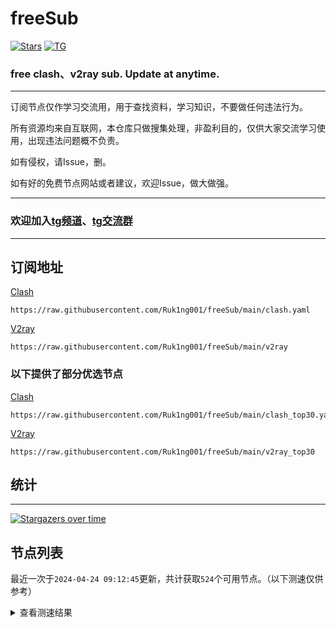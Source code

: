 # freeSub
[![Stars](https://img.shields.io/github/stars/Ruk1ng001/freeSub)](https://github.com/Ruk1ng001/freeSub/stargazers)
[![TG](https://img.shields.io/badge/Telegram-gray?logo=Telegram)](https://t.me/Ruk1ng001)
### free clash、v2ray sub. Update at anytime.

---

订阅节点仅作学习交流用，用于查找资料，学习知识，不要做任何违法行为。

所有资源均来自互联网，本仓库只做搜集处理，非盈利目的，仅供大家交流学习使用，出现违法问题概不负责。

如有侵权，请Issue，删。

如有好的免费节点网站或者建议，欢迎Issue，做大做强。

---

### 欢迎加入[tg频道](https://t.me/Ruk1ng001)、[tg交流群](https://t.me/+-e-b04EE5Cw2NmU1)

---

## 订阅地址
[Clash](https://raw.githubusercontent.com/Ruk1ng001/freeSub/main/clash.yaml)
```
https://raw.githubusercontent.com/Ruk1ng001/freeSub/main/clash.yaml
```
[V2ray](https://raw.githubusercontent.com/Ruk1ng001/freeSub/main/v2ray)
```
https://raw.githubusercontent.com/Ruk1ng001/freeSub/main/v2ray
```
### 以下提供了部分优选节点

[Clash](https://raw.githubusercontent.com/Ruk1ng001/freeSub/main/clash_top30.yaml)
```
https://raw.githubusercontent.com/Ruk1ng001/freeSub/main/clash_top30.yaml
```
[V2ray](https://raw.githubusercontent.com/Ruk1ng001/freeSub/main/v2ray_top30)
```
https://raw.githubusercontent.com/Ruk1ng001/freeSub/main/v2ray_top30
```

## 统计

---

[![Stargazers over time](https://starchart.cc/Ruk1ng001/freeSub.svg)](https://starchart.cc/Ruk1ng001/freeSub)

## 节点列表

最近一次于`2024-04-24 09:12:45`更新，共计获取`524`个可用节点。（以下测速仅供参考）

<details> <summary>查看测速结果</summary>

| 序号 | 节点 | 带宽 | 延迟 |
|:--:|:--:|:--:|:--:|
 | 1 | github.com/Ruk1ng001_-324044039 | 1.84MB/s | 429.00ms |
 | 2 | github.com/Ruk1ng001_-879479756 | 1.57MB/s | 519.00ms |
 | 3 | github.com/Ruk1ng001_1460056388 | 1.48MB/s | 479.00ms |
 | 4 | github.com/Ruk1ng001_-1068532818 | 1.43MB/s | 413.00ms |
 | 5 | github.com/Ruk1ng001_1002220416 | 1.42MB/s | 285.00ms |
 | 6 | github.com/Ruk1ng001_-2132706224 | 1.42MB/s | 475.00ms |
 | 7 | github.com/Ruk1ng001_-1370139229 | 1.41MB/s | 521.00ms |
 | 8 | github.com/Ruk1ng001_1788757087 | 1.40MB/s | 419.00ms |
 | 9 | github.com/Ruk1ng001_-720819435 | 1.34MB/s | 518.00ms |
 | 10 | github.com/Ruk1ng001_30861099 | 1.33MB/s | 424.00ms |
 | 11 | github.com/Ruk1ng001_-135931747 | 1.28MB/s | 590.00ms |
 | 12 | github.com/Ruk1ng001_1042198405 | 1.27MB/s | 571.00ms |
 | 13 | github.com/Ruk1ng001_1604276534 | 1.25MB/s | 446.00ms |
 | 14 | github.com/Ruk1ng001_2007365852 | 1.24MB/s | 534.00ms |
 | 15 | github.com/Ruk1ng001_-1536887674 | 1.24MB/s | 619.00ms |
 | 16 | github.com/Ruk1ng001_126798306 | 1.24MB/s | 581.00ms |
 | 17 | github.com/Ruk1ng001_1477395198 | 1.22MB/s | 431.00ms |
 | 18 | github.com/Ruk1ng001_1926461000 | 1.20MB/s | 455.00ms |
 | 19 | github.com/Ruk1ng001_-873272426 | 1.19MB/s | 417.00ms |
 | 20 | github.com/Ruk1ng001_-167430718 | 1.17MB/s | 587.00ms |
 | 21 | github.com/Ruk1ng001_-148412363 | 1.16MB/s | 471.00ms |
 | 22 | github.com/Ruk1ng001_257108178 | 1.15MB/s | 705.00ms |
 | 23 | github.com/Ruk1ng001_-538718324 | 1.12MB/s | 666.00ms |
 | 24 | github.com/Ruk1ng001_-1687006801 | 1.12MB/s | 612.00ms |
 | 25 | github.com/Ruk1ng001_-1990456757 | 1.11MB/s | 461.00ms |
 | 26 | github.com/Ruk1ng001_-1416248414 | 1.11MB/s | 452.00ms |
 | 27 | github.com/Ruk1ng001_-1972683054 | 1.10MB/s | 487.00ms |
 | 28 | github.com/Ruk1ng001_1708283347 | 1.06MB/s | 619.00ms |
 | 29 | github.com/Ruk1ng001_-1344592949 | 1.06MB/s | 509.00ms |
 | 30 | github.com/Ruk1ng001_1105010861 | 1.05MB/s | 542.00ms |
 | 31 | github.com/Ruk1ng001_415583527 | 1.04MB/s | 754.00ms |
 | 32 | github.com/Ruk1ng001_-902020242 | 1.03MB/s | 540.00ms |
 | 33 | github.com/Ruk1ng001_1234919636 | 1.01MB/s | 738.00ms |
 | 34 | github.com/Ruk1ng001_1856579891 | 1.01MB/s | 431.00ms |
 | 35 | github.com/Ruk1ng001_-400708039 | 1.01MB/s | 737.00ms |
 | 36 | github.com/Ruk1ng001_1964030541 | 1.01MB/s | 561.00ms |
 | 37 | github.com/Ruk1ng001_1978819283 | 1.00MB/s | 497.00ms |
 | 38 | github.com/Ruk1ng001_797564190 | 1022.90KB/s | 592.00ms |
 | 39 | github.com/Ruk1ng001_1417720021 | 1014.46KB/s | 693.00ms |
 | 40 | github.com/Ruk1ng001_402196054 | 1010.98KB/s | 584.00ms |
 | 41 | github.com/Ruk1ng001_1215247727 | 1009.41KB/s | 534.00ms |
 | 42 | github.com/Ruk1ng001_-161016356 | 1008.82KB/s | 840.00ms |
 | 43 | github.com/Ruk1ng001_-1369461425 | 998.19KB/s | 541.00ms |
 | 44 | github.com/Ruk1ng001_-505067315 | 994.72KB/s | 541.00ms |
 | 45 | github.com/Ruk1ng001_160996449 | 991.74KB/s | 686.00ms |
 | 46 | github.com/Ruk1ng001_-1175689250 | 969.27KB/s | 770.00ms |
 | 47 | github.com/Ruk1ng001_1477765778 | 967.69KB/s | 619.00ms |
 | 48 | github.com/Ruk1ng001_-1441193200 | 964.42KB/s | 545.00ms |
 | 49 | github.com/Ruk1ng001_2094221260 | 960.01KB/s | 865.00ms |
 | 50 | github.com/Ruk1ng001_175156260 | 958.33KB/s | 460.00ms |
 | 51 | github.com/Ruk1ng001_816242361 | 942.89KB/s | 725.00ms |
 | 52 | github.com/Ruk1ng001_1516432118 | 897.22KB/s | 852.00ms |
 | 53 | github.com/Ruk1ng001_409635113 | 897.22KB/s | 620.00ms |
 | 54 | github.com/Ruk1ng001_-958731021 | 894.97KB/s | 768.00ms |
 | 55 | github.com/Ruk1ng001_1791510632 | 888.34KB/s | 601.00ms |
 | 56 | github.com/Ruk1ng001_672420405 | 871.80KB/s | 625.00ms |
 | 57 | github.com/Ruk1ng001_-146556661 | 861.41KB/s | 872.00ms |
 | 58 | github.com/Ruk1ng001_-887960686 | 856.09KB/s | 582.00ms |
 | 59 | github.com/Ruk1ng001_1265275815 | 853.73KB/s | 772.00ms |
 | 60 | github.com/Ruk1ng001_127774605 | 848.23KB/s | 507.00ms |
 | 61 | github.com/Ruk1ng001_-1680788168 | 842.63KB/s | 852.00ms |
 | 62 | github.com/Ruk1ng001_409996209 | 823.21KB/s | 864.00ms |
 | 63 | github.com/Ruk1ng001_-1348858616 | 811.89KB/s | 559.00ms |
 | 64 | github.com/Ruk1ng001_-2035409638 | 798.39KB/s | 892.00ms |
 | 65 | github.com/Ruk1ng001_295716022 | 779.66KB/s | 879.00ms |
 | 66 | github.com/Ruk1ng001_233576226 | 778.45KB/s | 725.00ms |
 | 67 | github.com/Ruk1ng001_-360716951 | 777.68KB/s | 796.00ms |
 | 68 | github.com/Ruk1ng001_1855538875 | 774.85KB/s | 660.00ms |
 | 69 | github.com/Ruk1ng001_1125465398 | 767.65KB/s | 479.00ms |
 | 70 | github.com/Ruk1ng001_-1604217019 | 767.09KB/s | 380.00ms |
 | 71 | github.com/Ruk1ng001_-246887619 | 765.03KB/s | 398.00ms |
 | 72 | github.com/Ruk1ng001_-1848785995 | 758.14KB/s | 882.00ms |
 | 73 | github.com/Ruk1ng001_-1232395770 | 750.19KB/s | 1111.00ms |
 | 74 | github.com/Ruk1ng001_-1811631113 | 750.17KB/s | 620.00ms |
 | 75 | github.com/Ruk1ng001_1132634313 | 740.60KB/s | 1076.00ms |
 | 76 | github.com/Ruk1ng001_1743111824 | 739.21KB/s | 491.00ms |
 | 77 | github.com/Ruk1ng001_-882163439 | 736.94KB/s | 463.00ms |
 | 78 | github.com/Ruk1ng001_884534536 | 736.52KB/s | 750.00ms |
 | 79 | github.com/Ruk1ng001_-1259910031 | 733.39KB/s | 1036.00ms |
 | 80 | github.com/Ruk1ng001_687997639 | 731.31KB/s | 964.00ms |
 | 81 | github.com/Ruk1ng001_974439543 | 727.80KB/s | 580.00ms |
 | 82 | github.com/Ruk1ng001_-312745645 | 724.19KB/s | 1137.00ms |
 | 83 | github.com/Ruk1ng001_990474739 | 723.66KB/s | 499.00ms |
 | 84 | github.com/Ruk1ng001_264071896 | 716.77KB/s | 991.00ms |
 | 85 | github.com/Ruk1ng001_-102997315 | 715.01KB/s | 1059.00ms |
 | 86 | github.com/Ruk1ng001_1637079292 | 714.68KB/s | 865.00ms |
 | 87 | github.com/Ruk1ng001_-1509249232 | 714.45KB/s | 405.00ms |
 | 88 | github.com/Ruk1ng001_1938509145 | 712.89KB/s | 468.00ms |
 | 89 | github.com/Ruk1ng001_-1761379707 | 710.69KB/s | 451.00ms |
 | 90 | github.com/Ruk1ng001_215008941 | 706.52KB/s | 1120.00ms |
 | 91 | github.com/Ruk1ng001_1646410468 | 692.96KB/s | 846.00ms |
 | 92 | github.com/Ruk1ng001_109921774 | 686.76KB/s | 992.00ms |
 | 93 | github.com/Ruk1ng001_-996995147 | 686.00KB/s | 881.00ms |
 | 94 | github.com/Ruk1ng001_1140084636 | 684.25KB/s | 838.00ms |
 | 95 | github.com/Ruk1ng001_1108544810 | 682.32KB/s | 833.00ms |
 | 96 | github.com/Ruk1ng001_149570347 | 681.60KB/s | 563.00ms |
 | 97 | github.com/Ruk1ng001_1942062392 | 677.53KB/s | 854.00ms |
 | 98 | github.com/Ruk1ng001_1697733170 | 667.36KB/s | 1078.00ms |
 | 99 | github.com/Ruk1ng001_-239109449 | 666.30KB/s | 956.00ms |
 | 100 | github.com/Ruk1ng001_1881708881 | 662.74KB/s | 914.00ms |
 | 101 | github.com/Ruk1ng001_-1022577686 | 659.66KB/s | 620.00ms |
 | 102 | github.com/Ruk1ng001_1697646057 | 656.14KB/s | 1017.00ms |
 | 103 | github.com/Ruk1ng001_816734664 | 653.92KB/s | 612.00ms |
 | 104 | github.com/Ruk1ng001_648588487 | 650.71KB/s | 1118.00ms |
 | 105 | github.com/Ruk1ng001_972258743 | 647.30KB/s | 931.00ms |
 | 106 | github.com/Ruk1ng001_1751708018 | 643.26KB/s | 1208.00ms |
 | 107 | github.com/Ruk1ng001_-725807403 | 642.63KB/s | 1068.00ms |
 | 108 | github.com/Ruk1ng001_-1756876630 | 636.64KB/s | 669.00ms |
 | 109 | github.com/Ruk1ng001_315902490 | 633.23KB/s | 1213.00ms |
 | 110 | github.com/Ruk1ng001_1800484823 | 631.72KB/s | 944.00ms |
 | 111 | github.com/Ruk1ng001_1303578646 | 629.27KB/s | 1202.00ms |
 | 112 | github.com/Ruk1ng001_2013146544 | 628.52KB/s | 937.00ms |
 | 113 | github.com/Ruk1ng001_-588310882 | 626.05KB/s | 978.00ms |
 | 114 | github.com/Ruk1ng001_-589428378 | 624.22KB/s | 940.00ms |
 | 115 | github.com/Ruk1ng001_-1319432735 | 624.20KB/s | 598.00ms |
 | 116 | github.com/Ruk1ng001_-1963472985 | 622.99KB/s | 524.00ms |
 | 117 | github.com/Ruk1ng001_-1295597631 | 621.98KB/s | 1224.00ms |
 | 118 | github.com/Ruk1ng001_1113921414 | 616.14KB/s | 958.00ms |
 | 119 | github.com/Ruk1ng001_777130236 | 611.92KB/s | 1140.00ms |
 | 120 | github.com/Ruk1ng001_1043516510 | 611.68KB/s | 1243.00ms |
 | 121 | github.com/Ruk1ng001_1273658322 | 610.00KB/s | 529.00ms |
 | 122 | github.com/Ruk1ng001_-377938335 | 608.50KB/s | 1112.00ms |
 | 123 | github.com/Ruk1ng001_-1078388868 | 607.83KB/s | 370.00ms |
 | 124 | github.com/Ruk1ng001_850980831 | 600.60KB/s | 1109.00ms |
 | 125 | github.com/Ruk1ng001_-1816184161 | 600.50KB/s | 1067.00ms |
 | 126 | github.com/Ruk1ng001_-1608421029 | 600.42KB/s | 1232.00ms |
 | 127 | github.com/Ruk1ng001_-1560876070 | 597.71KB/s | 1127.00ms |
 | 128 | github.com/Ruk1ng001_469154745 | 594.38KB/s | 582.00ms |
 | 129 | github.com/Ruk1ng001_-259159587 | 593.70KB/s | 1128.00ms |
 | 130 | github.com/Ruk1ng001_-639521567 | 590.61KB/s | 1381.00ms |
 | 131 | github.com/Ruk1ng001_1524220668 | 587.79KB/s | 874.00ms |
 | 132 | github.com/Ruk1ng001_-669972305 | 580.53KB/s | 733.00ms |
 | 133 | github.com/Ruk1ng001_-676226316 | 560.84KB/s | 988.00ms |
 | 134 | github.com/Ruk1ng001_-1039305949 | 556.71KB/s | 1222.00ms |
 | 135 | github.com/Ruk1ng001_-1469485579 | 553.19KB/s | 1075.00ms |
 | 136 | github.com/Ruk1ng001_-943236086 | 548.27KB/s | 790.00ms |
 | 137 | github.com/Ruk1ng001_-1528334150 | 548.20KB/s | 781.00ms |
 | 138 | github.com/Ruk1ng001_1584523613 | 543.92KB/s | 262.00ms |
 | 139 | github.com/Ruk1ng001_50509899 | 540.65KB/s | 991.00ms |
 | 140 | github.com/Ruk1ng001_1644223673 | 538.32KB/s | 1214.00ms |
 | 141 | github.com/Ruk1ng001_-1432597893 | 537.81KB/s | 1479.00ms |
 | 142 | github.com/Ruk1ng001_690558285 | 537.77KB/s | 1499.00ms |
 | 143 | github.com/Ruk1ng001_-231658095 | 537.70KB/s | 1548.00ms |
 | 144 | github.com/Ruk1ng001_-1372105984 | 536.17KB/s | 1038.00ms |
 | 145 | github.com/Ruk1ng001_621166666 | 529.66KB/s | 643.00ms |
 | 146 | github.com/Ruk1ng001_553937065 | 527.83KB/s | 510.00ms |
 | 147 | github.com/Ruk1ng001_307150391 | 527.58KB/s | 1064.00ms |
 | 148 | github.com/Ruk1ng001_-1006023684 | 525.46KB/s | 1327.00ms |
 | 149 | github.com/Ruk1ng001_-812936061 | 523.22KB/s | 1493.00ms |
 | 150 | github.com/Ruk1ng001_-877762697 | 523.21KB/s | 1218.00ms |
 | 151 | github.com/Ruk1ng001_-294982492 | 517.13KB/s | 667.00ms |
 | 152 | github.com/Ruk1ng001_-1499399495 | 512.97KB/s | 1643.00ms |
 | 153 | github.com/Ruk1ng001_-1320326361 | 511.92KB/s | 1615.00ms |
 | 154 | github.com/Ruk1ng001_-116024632 | 511.81KB/s | 1119.00ms |
 | 155 | github.com/Ruk1ng001_-1620758594 | 509.72KB/s | 1284.00ms |
 | 156 | github.com/Ruk1ng001_677993307 | 509.58KB/s | 1148.00ms |
 | 157 | github.com/Ruk1ng001_1819890720 | 509.21KB/s | 1125.00ms |
 | 158 | github.com/Ruk1ng001_1895761686 | 508.34KB/s | 1181.00ms |
 | 159 | github.com/Ruk1ng001_1303543440 | 506.42KB/s | 1312.00ms |
 | 160 | github.com/Ruk1ng001_51929233 | 505.75KB/s | 995.00ms |
 | 161 | github.com/Ruk1ng001_781812963 | 504.00KB/s | 1216.00ms |
 | 162 | github.com/Ruk1ng001_799625922 | 502.72KB/s | 1322.00ms |
 | 163 | github.com/Ruk1ng001_44098467 | 500.77KB/s | 528.00ms |
 | 164 | github.com/Ruk1ng001_-1726099089 | 495.56KB/s | 1650.00ms |
 | 165 | github.com/Ruk1ng001_-1951578277 | 494.69KB/s | 1032.00ms |
 | 166 | github.com/Ruk1ng001_-1405276255 | 494.15KB/s | 783.00ms |
 | 167 | github.com/Ruk1ng001_283431286 | 493.83KB/s | 588.00ms |
 | 168 | github.com/Ruk1ng001_1121139230 | 491.02KB/s | 1727.00ms |
 | 169 | github.com/Ruk1ng001_1302413800 | 489.83KB/s | 1307.00ms |
 | 170 | github.com/Ruk1ng001_-1080524685 | 488.98KB/s | 1096.00ms |
 | 171 | github.com/Ruk1ng001_1170082256 | 488.42KB/s | 1632.00ms |
 | 172 | github.com/Ruk1ng001_-682795199 | 487.41KB/s | 1345.00ms |
 | 173 | github.com/Ruk1ng001_-2069817261 | 484.66KB/s | 1348.00ms |
 | 174 | github.com/Ruk1ng001_-1409113450 | 482.50KB/s | 1663.00ms |
 | 175 | github.com/Ruk1ng001_856347142 | 482.14KB/s | 1418.00ms |
 | 176 | github.com/Ruk1ng001_-1610690298 | 482.10KB/s | 1157.00ms |
 | 177 | github.com/Ruk1ng001_1743050995 | 481.99KB/s | 1375.00ms |
 | 178 | github.com/Ruk1ng001_-771505478 | 478.83KB/s | 1533.00ms |
 | 179 | github.com/Ruk1ng001_-1088839255 | 478.83KB/s | 751.00ms |
 | 180 | github.com/Ruk1ng001_-1866195546 | 478.39KB/s | 1190.00ms |
 | 181 | github.com/Ruk1ng001_1855943804 | 477.67KB/s | 1707.00ms |
 | 182 | github.com/Ruk1ng001_-1716887754 | 473.75KB/s | 1671.00ms |
 | 183 | github.com/Ruk1ng001_-1308147619 | 471.37KB/s | 1222.00ms |
 | 184 | github.com/Ruk1ng001_-1373361909 | 471.15KB/s | 1221.00ms |
 | 185 | github.com/Ruk1ng001_-928680646 | 467.36KB/s | 778.00ms |
 | 186 | github.com/Ruk1ng001_124704878 | 467.12KB/s | 1105.00ms |
 | 187 | github.com/Ruk1ng001_351015876 | 466.27KB/s | 1584.00ms |
 | 188 | github.com/Ruk1ng001_-899982482 | 466.14KB/s | 1336.00ms |
 | 189 | github.com/Ruk1ng001_1404508037 | 465.24KB/s | 1575.00ms |
 | 190 | github.com/Ruk1ng001_820141848 | 463.99KB/s | 1083.00ms |
 | 191 | github.com/Ruk1ng001_1422041841 | 463.76KB/s | 1620.00ms |
 | 192 | github.com/Ruk1ng001_1751492936 | 463.08KB/s | 1597.00ms |
 | 193 | github.com/Ruk1ng001_-2030407908 | 462.28KB/s | 686.00ms |
 | 194 | github.com/Ruk1ng001_1270721328 | 460.96KB/s | 1416.00ms |
 | 195 | github.com/Ruk1ng001_1861375997 | 460.80KB/s | 1208.00ms |
 | 196 | github.com/Ruk1ng001_1426105639 | 460.35KB/s | 1661.00ms |
 | 197 | github.com/Ruk1ng001_1236950337 | 460.00KB/s | 1653.00ms |
 | 198 | github.com/Ruk1ng001_1854767396 | 458.73KB/s | 1687.00ms |
 | 199 | github.com/Ruk1ng001_412082936 | 456.31KB/s | 1124.00ms |
 | 200 | github.com/Ruk1ng001_-2031024310 | 455.44KB/s | 611.00ms |
 | 201 | github.com/Ruk1ng001_1484293568 | 455.19KB/s | 1335.00ms |
 | 202 | github.com/Ruk1ng001_-1642578419 | 452.95KB/s | 1649.00ms |
 | 203 | github.com/Ruk1ng001_319098591 | 451.85KB/s | 1339.00ms |
 | 204 | github.com/Ruk1ng001_-1408563685 | 451.72KB/s | 1676.00ms |
 | 205 | github.com/Ruk1ng001_-293502404 | 449.92KB/s | 1679.00ms |
 | 206 | github.com/Ruk1ng001_-896856930 | 449.86KB/s | 1528.00ms |
 | 207 | github.com/Ruk1ng001_-548388162 | 449.50KB/s | 1286.00ms |
 | 208 | github.com/Ruk1ng001_-649981226 | 449.34KB/s | 1623.00ms |
 | 209 | github.com/Ruk1ng001_1580501486 | 446.73KB/s | 1400.00ms |
 | 210 | github.com/Ruk1ng001_-726952974 | 446.35KB/s | 1684.00ms |
 | 211 | github.com/Ruk1ng001_-909310757 | 445.03KB/s | 1620.00ms |
 | 212 | github.com/Ruk1ng001_-1858404603 | 443.71KB/s | 1459.00ms |
 | 213 | github.com/Ruk1ng001_-1397817074 | 441.43KB/s | 1487.00ms |
 | 214 | github.com/Ruk1ng001_103352284 | 441.16KB/s | 1587.00ms |
 | 215 | github.com/Ruk1ng001_-1158685149 | 438.54KB/s | 795.00ms |
 | 216 | github.com/Ruk1ng001_-1514766132 | 438.09KB/s | 1452.00ms |
 | 217 | github.com/Ruk1ng001_108650940 | 436.46KB/s | 1747.00ms |
 | 218 | github.com/Ruk1ng001_-1926218345 | 434.84KB/s | 1903.00ms |
 | 219 | github.com/Ruk1ng001_251806454 | 431.35KB/s | 1292.00ms |
 | 220 | github.com/Ruk1ng001_2044766479 | 430.24KB/s | 1305.00ms |
 | 221 | github.com/Ruk1ng001_-102191318 | 429.83KB/s | 1680.00ms |
 | 222 | github.com/Ruk1ng001_378696032 | 429.14KB/s | 1237.00ms |
 | 223 | github.com/Ruk1ng001_-2025837458 | 428.81KB/s | 1773.00ms |
 | 224 | github.com/Ruk1ng001_1861001995 | 428.66KB/s | 1827.00ms |
 | 225 | github.com/Ruk1ng001_309742830 | 427.59KB/s | 499.00ms |
 | 226 | github.com/Ruk1ng001_-1182257461 | 427.59KB/s | 1556.00ms |
 | 227 | github.com/Ruk1ng001_-141377036 | 427.46KB/s | 1775.00ms |
 | 228 | github.com/Ruk1ng001_2041818005 | 425.63KB/s | 1875.00ms |
 | 229 | github.com/Ruk1ng001_-937875797 | 425.01KB/s | 1609.00ms |
 | 230 | github.com/Ruk1ng001_788627129 | 423.65KB/s | 1729.00ms |
 | 231 | github.com/Ruk1ng001_-1271334340 | 423.48KB/s | 1788.00ms |
 | 232 | github.com/Ruk1ng001_-448043900 | 422.32KB/s | 1847.00ms |
 | 233 | github.com/Ruk1ng001_-1127056943 | 421.00KB/s | 1298.00ms |
 | 234 | github.com/Ruk1ng001_956416173 | 416.60KB/s | 1953.00ms |
 | 235 | github.com/Ruk1ng001_-1888049818 | 415.80KB/s | 1635.00ms |
 | 236 | github.com/Ruk1ng001_145934326 | 414.38KB/s | 1754.00ms |
 | 237 | github.com/Ruk1ng001_1713681835 | 413.19KB/s | 1849.00ms |
 | 238 | github.com/Ruk1ng001_-1459459196 | 412.68KB/s | 1421.00ms |
 | 239 | github.com/Ruk1ng001_-167904798 | 409.86KB/s | 1581.00ms |
 | 240 | github.com/Ruk1ng001_-2085744326 | 408.85KB/s | 1066.00ms |
 | 241 | github.com/Ruk1ng001_-1298267898 | 407.72KB/s | 1870.00ms |
 | 242 | github.com/Ruk1ng001_-71894913 | 407.17KB/s | 1773.00ms |
 | 243 | github.com/Ruk1ng001_-1447900392 | 406.54KB/s | 1489.00ms |
 | 244 | github.com/Ruk1ng001_-1992285691 | 406.34KB/s | 1742.00ms |
 | 245 | github.com/Ruk1ng001_2145981711 | 406.08KB/s | 1741.00ms |
 | 246 | github.com/Ruk1ng001_-1951537057 | 405.71KB/s | 947.00ms |
 | 247 | github.com/Ruk1ng001_1022626579 | 405.34KB/s | 1328.00ms |
 | 248 | github.com/Ruk1ng001_-398383811 | 402.60KB/s | 1677.00ms |
 | 249 | github.com/Ruk1ng001_-811828870 | 401.91KB/s | 1700.00ms |
 | 250 | github.com/Ruk1ng001_-605490167 | 399.34KB/s | 1446.00ms |
 | 251 | github.com/Ruk1ng001_-1903884786 | 397.69KB/s | 1471.00ms |
 | 252 | github.com/Ruk1ng001_-1324857286 | 396.61KB/s | 1987.00ms |
 | 253 | github.com/Ruk1ng001_1375444814 | 396.41KB/s | 1704.00ms |
 | 254 | github.com/Ruk1ng001_825517196 | 396.33KB/s | 1884.00ms |
 | 255 | github.com/Ruk1ng001_77254509 | 395.81KB/s | 2034.00ms |
 | 256 | github.com/Ruk1ng001_1812061750 | 395.45KB/s | 1807.00ms |
 | 257 | github.com/Ruk1ng001_850726388 | 395.43KB/s | 1804.00ms |
 | 258 | github.com/Ruk1ng001_-294050148 | 395.35KB/s | 1501.00ms |
 | 259 | github.com/Ruk1ng001_613702070 | 393.51KB/s | 1945.00ms |
 | 260 | github.com/Ruk1ng001_-1405720368 | 391.29KB/s | 1816.00ms |
 | 261 | github.com/Ruk1ng001_368365411 | 390.62KB/s | 1683.00ms |
 | 262 | github.com/Ruk1ng001_-15521473 | 389.25KB/s | 1585.00ms |
 | 263 | github.com/Ruk1ng001_-1092670081 | 388.94KB/s | 2013.00ms |
 | 264 | github.com/Ruk1ng001_-512728682 | 388.14KB/s | 1711.00ms |
 | 265 | github.com/Ruk1ng001_-982204796 | 387.79KB/s | 2134.00ms |
 | 266 | github.com/Ruk1ng001_-1995948850 | 386.55KB/s | 2042.00ms |
 | 267 | github.com/Ruk1ng001_-1379744398 | 385.99KB/s | 1754.00ms |
 | 268 | github.com/Ruk1ng001_226075827 | 385.48KB/s | 1621.00ms |
 | 269 | github.com/Ruk1ng001_-471543261 | 383.59KB/s | 2097.00ms |
 | 270 | github.com/Ruk1ng001_1949834308 | 382.76KB/s | 1659.00ms |
 | 271 | github.com/Ruk1ng001_-439876894 | 382.48KB/s | 1878.00ms |
 | 272 | github.com/Ruk1ng001_539087776 | 382.26KB/s | 1992.00ms |
 | 273 | github.com/Ruk1ng001_-1082638339 | 381.23KB/s | 1926.00ms |
 | 274 | github.com/Ruk1ng001_1540494780 | 379.70KB/s | 1686.00ms |
 | 275 | github.com/Ruk1ng001_288485358 | 377.70KB/s | 2047.00ms |
 | 276 | github.com/Ruk1ng001_186548988 | 376.94KB/s | 1618.00ms |
 | 277 | github.com/Ruk1ng001_1223546598 | 376.38KB/s | 1548.00ms |
 | 278 | github.com/Ruk1ng001_1360201207 | 375.37KB/s | 1334.00ms |
 | 279 | github.com/Ruk1ng001_336223181 | 374.26KB/s | 131.00ms |
 | 280 | github.com/Ruk1ng001_-1037549057 | 369.99KB/s | 2128.00ms |
 | 281 | github.com/Ruk1ng001_1427951980 | 369.61KB/s | 1715.00ms |
 | 282 | github.com/Ruk1ng001_1090519050 | 367.78KB/s | 2116.00ms |
 | 283 | github.com/Ruk1ng001_-656400493 | 366.39KB/s | 1825.00ms |
 | 284 | github.com/Ruk1ng001_1422081840 | 365.88KB/s | 1812.00ms |
 | 285 | github.com/Ruk1ng001_-1025241223 | 365.74KB/s | 2178.00ms |
 | 286 | github.com/Ruk1ng001_-832965344 | 364.70KB/s | 1235.00ms |
 | 287 | github.com/Ruk1ng001_159625826 | 364.23KB/s | 1538.00ms |
 | 288 | github.com/Ruk1ng001_260617188 | 363.37KB/s | 1948.00ms |
 | 289 | github.com/Ruk1ng001_114170267 | 363.36KB/s | 1316.00ms |
 | 290 | github.com/Ruk1ng001_-1896999718 | 362.71KB/s | 1240.00ms |
 | 291 | github.com/Ruk1ng001_-1815815015 | 360.60KB/s | 1426.00ms |
 | 292 | github.com/Ruk1ng001_798975496 | 360.46KB/s | 2099.00ms |
 | 293 | github.com/Ruk1ng001_2070005000 | 360.29KB/s | 1885.00ms |
 | 294 | github.com/Ruk1ng001_-1288451238 | 359.85KB/s | 2156.00ms |
 | 295 | github.com/Ruk1ng001_792274022 | 359.38KB/s | 1953.00ms |
 | 296 | github.com/Ruk1ng001_407449771 | 359.28KB/s | 1344.00ms |
 | 297 | github.com/Ruk1ng001_-1769529956 | 358.20KB/s | 2227.00ms |
 | 298 | github.com/Ruk1ng001_489497102 | 356.50KB/s | 2145.00ms |
 | 299 | github.com/Ruk1ng001_1732267 | 356.03KB/s | 1356.00ms |
 | 300 | github.com/Ruk1ng001_-1649123698 | 356.00KB/s | 2394.00ms |
 | 301 | github.com/Ruk1ng001_27274091 | 352.69KB/s | 1973.00ms |
 | 302 | github.com/Ruk1ng001_1756145984 | 351.33KB/s | 2203.00ms |
 | 303 | github.com/Ruk1ng001_-405288375 | 348.15KB/s | 2341.00ms |
 | 304 | github.com/Ruk1ng001_-1376983895 | 346.88KB/s | 1920.00ms |
 | 305 | github.com/Ruk1ng001_1356209761 | 346.71KB/s | 1723.00ms |
 | 306 | github.com/Ruk1ng001_-812305448 | 345.28KB/s | 2138.00ms |
 | 307 | github.com/Ruk1ng001_-704925353 | 345.19KB/s | 2227.00ms |
 | 308 | github.com/Ruk1ng001_1420195991 | 344.84KB/s | 1741.00ms |
 | 309 | github.com/Ruk1ng001_-973268451 | 343.75KB/s | 2214.00ms |
 | 310 | github.com/Ruk1ng001_-2101341721 | 343.28KB/s | 1820.00ms |
 | 311 | github.com/Ruk1ng001_1362513501 | 339.68KB/s | 2241.00ms |
 | 312 | github.com/Ruk1ng001_-505711197 | 336.82KB/s | 1051.00ms |
 | 313 | github.com/Ruk1ng001_814810286 | 335.63KB/s | 1344.00ms |
 | 314 | github.com/Ruk1ng001_775476669 | 334.88KB/s | 1930.00ms |
 | 315 | github.com/Ruk1ng001_1514230855 | 333.72KB/s | 1068.00ms |
 | 316 | github.com/Ruk1ng001_286035895 | 331.25KB/s | 2243.00ms |
 | 317 | github.com/Ruk1ng001_-980798972 | 331.22KB/s | 795.00ms |
 | 318 | github.com/Ruk1ng001_1264630492 | 330.62KB/s | 1593.00ms |
 | 319 | github.com/Ruk1ng001_1989016331 | 329.34KB/s | 2080.00ms |
 | 320 | github.com/Ruk1ng001_-1433826233 | 327.80KB/s | 2106.00ms |
 | 321 | github.com/Ruk1ng001_1429149516 | 326.05KB/s | 1830.00ms |
 | 322 | github.com/Ruk1ng001_-1274676975 | 325.15KB/s | 1542.00ms |
 | 323 | github.com/Ruk1ng001_-505100091 | 324.91KB/s | 1104.00ms |
 | 324 | github.com/Ruk1ng001_540321881 | 323.88KB/s | 1703.00ms |
 | 325 | github.com/Ruk1ng001_-126914302 | 323.84KB/s | 2055.00ms |
 | 326 | github.com/Ruk1ng001_-394796428 | 322.70KB/s | 1842.00ms |
 | 327 | github.com/Ruk1ng001_-1952338588 | 320.26KB/s | 1600.00ms |
 | 328 | github.com/Ruk1ng001_1344038030 | 319.17KB/s | 2637.00ms |
 | 329 | github.com/Ruk1ng001_1196351534 | 317.25KB/s | 1249.00ms |
 | 330 | github.com/Ruk1ng001_-1786269457 | 316.31KB/s | 2047.00ms |
 | 331 | github.com/Ruk1ng001_184998897 | 315.52KB/s | 2449.00ms |
 | 332 | github.com/Ruk1ng001_-1593329308 | 311.92KB/s | 1975.00ms |
 | 333 | github.com/Ruk1ng001_1275629138 | 311.55KB/s | 1310.00ms |
 | 334 | github.com/Ruk1ng001_682957988 | 310.81KB/s | 1085.00ms |
 | 335 | github.com/Ruk1ng001_1461973111 | 310.05KB/s | 2260.00ms |
 | 336 | github.com/Ruk1ng001_-2004825780 | 310.01KB/s | 983.00ms |
 | 337 | github.com/Ruk1ng001_-459808058 | 308.85KB/s | 2174.00ms |
 | 338 | github.com/Ruk1ng001_-1766317181 | 308.32KB/s | 1807.00ms |
 | 339 | github.com/Ruk1ng001_1458773425 | 307.59KB/s | 1376.00ms |
 | 340 | github.com/Ruk1ng001_-1207610521 | 307.59KB/s | 1293.00ms |
 | 341 | github.com/Ruk1ng001_1036870570 | 305.46KB/s | 1834.00ms |
 | 342 | github.com/Ruk1ng001_-582961225 | 304.49KB/s | 2059.00ms |
 | 343 | github.com/Ruk1ng001_1388672434 | 303.73KB/s | 1891.00ms |
 | 344 | github.com/Ruk1ng001_160144076 | 303.38KB/s | 1212.00ms |
 | 345 | github.com/Ruk1ng001_1317557680 | 302.59KB/s | 1050.00ms |
 | 346 | github.com/Ruk1ng001_-1177369530 | 298.53KB/s | 894.00ms |
 | 347 | github.com/Ruk1ng001_595544303 | 298.44KB/s | 1196.00ms |
 | 348 | github.com/Ruk1ng001_-325382321 | 298.41KB/s | 796.00ms |
 | 349 | github.com/Ruk1ng001_-2076773110 | 298.25KB/s | 1713.00ms |
 | 350 | github.com/Ruk1ng001_1358219323 | 298.14KB/s | 1237.00ms |
 | 351 | github.com/Ruk1ng001_-1716317942 | 298.03KB/s | 753.00ms |
 | 352 | github.com/Ruk1ng001_-516415054 | 297.93KB/s | 1596.00ms |
 | 353 | github.com/Ruk1ng001_1212372673 | 297.87KB/s | 2381.00ms |
 | 354 | github.com/Ruk1ng001_287298115 | 297.78KB/s | 897.00ms |
 | 355 | github.com/Ruk1ng001_209110554 | 297.75KB/s | 1093.00ms |
 | 356 | github.com/Ruk1ng001_-710901876 | 297.70KB/s | 905.00ms |
 | 357 | github.com/Ruk1ng001_-254726555 | 297.66KB/s | 659.00ms |
 | 358 | github.com/Ruk1ng001_-1981730218 | 297.56KB/s | 829.00ms |
 | 359 | github.com/Ruk1ng001_229017943 | 297.54KB/s | 1225.00ms |
 | 360 | github.com/Ruk1ng001_1927878369 | 297.53KB/s | 904.00ms |
 | 361 | github.com/Ruk1ng001_-1112962052 | 297.38KB/s | 882.00ms |
 | 362 | github.com/Ruk1ng001_-1200834172 | 297.13KB/s | 1350.00ms |
 | 363 | github.com/Ruk1ng001_-393987994 | 296.99KB/s | 1602.00ms |
 | 364 | github.com/Ruk1ng001_625743164 | 296.88KB/s | 1548.00ms |
 | 365 | github.com/Ruk1ng001_1896791921 | 296.66KB/s | 747.00ms |
 | 366 | github.com/Ruk1ng001_1012523582 | 296.22KB/s | 797.00ms |
 | 367 | github.com/Ruk1ng001_-309292370 | 292.09KB/s | 2283.00ms |
 | 368 | github.com/Ruk1ng001_809344480 | 289.89KB/s | 327.00ms |
 | 369 | github.com/Ruk1ng001_-745706713 | 283.75KB/s | 2201.00ms |
 | 370 | github.com/Ruk1ng001_1776493025 | 282.86KB/s | 2077.00ms |
 | 371 | github.com/Ruk1ng001_-1180896422 | 280.80KB/s | 2090.00ms |
 | 372 | github.com/Ruk1ng001_436660577 | 279.70KB/s | 1547.00ms |
 | 373 | github.com/Ruk1ng001_661344923 | 276.86KB/s | 2017.00ms |
 | 374 | github.com/Ruk1ng001_-1387509560 | 275.97KB/s | 2379.00ms |
 | 375 | github.com/Ruk1ng001_1959230060 | 274.08KB/s | 1701.00ms |
 | 376 | github.com/Ruk1ng001_1721821401 | 273.11KB/s | 1056.00ms |
 | 377 | github.com/Ruk1ng001_1295306959 | 270.66KB/s | 2210.00ms |
 | 378 | github.com/Ruk1ng001_1400251065 | 270.66KB/s | 2342.00ms |
 | 379 | github.com/Ruk1ng001_123610043 | 267.01KB/s | 1364.00ms |
 | 380 | github.com/Ruk1ng001_-1749565784 | 264.32KB/s | 1036.00ms |
 | 381 | github.com/Ruk1ng001_-716144622 | 262.58KB/s | 1116.00ms |
 | 382 | github.com/Ruk1ng001_1618469757 | 261.34KB/s | 2136.00ms |
 | 383 | github.com/Ruk1ng001_-743301123 | 260.54KB/s | 2414.00ms |
 | 384 | github.com/Ruk1ng001_-751268571 | 259.82KB/s | 1866.00ms |
 | 385 | github.com/Ruk1ng001_981293481 | 255.85KB/s | 1026.00ms |
 | 386 | github.com/Ruk1ng001_1012675381 | 255.76KB/s | 282.00ms |
 | 387 | github.com/Ruk1ng001_-189471676 | 255.69KB/s | 1366.00ms |
 | 388 | github.com/Ruk1ng001_-1840656021 | 255.62KB/s | 1213.00ms |
 | 389 | github.com/Ruk1ng001_105922490 | 255.55KB/s | 687.00ms |
 | 390 | github.com/Ruk1ng001_-949932659 | 255.54KB/s | 895.00ms |
 | 391 | github.com/Ruk1ng001_-103115578 | 255.49KB/s | 688.00ms |
 | 392 | github.com/Ruk1ng001_23420506 | 255.46KB/s | 1460.00ms |
 | 393 | github.com/Ruk1ng001_-717107377 | 255.41KB/s | 318.00ms |
 | 394 | github.com/Ruk1ng001_-1939025720 | 255.34KB/s | 1069.00ms |
 | 395 | github.com/Ruk1ng001_829637721 | 255.25KB/s | 619.00ms |
 | 396 | github.com/Ruk1ng001_-639113990 | 254.94KB/s | 861.00ms |
 | 397 | github.com/Ruk1ng001_-556802449 | 254.90KB/s | 912.00ms |
 | 398 | github.com/Ruk1ng001_1624642892 | 254.30KB/s | 640.00ms |
 | 399 | github.com/Ruk1ng001_506037507 | 254.11KB/s | 1192.00ms |
 | 400 | github.com/Ruk1ng001_-60611566 | 252.41KB/s | 1146.00ms |
 | 401 | github.com/Ruk1ng001_-1932944958 | 250.63KB/s | 404.00ms |
 | 402 | github.com/Ruk1ng001_1733174884 | 246.87KB/s | 2085.00ms |
 | 403 | github.com/Ruk1ng001_-749405734 | 245.59KB/s | 1310.00ms |
 | 404 | github.com/Ruk1ng001_1238333618 | 244.49KB/s | 1876.00ms |
 | 405 | github.com/Ruk1ng001_-538347527 | 233.74KB/s | 1994.00ms |
 | 406 | github.com/Ruk1ng001_-422691333 | 232.81KB/s | 2087.00ms |
 | 407 | github.com/Ruk1ng001_-1755263188 | 232.34KB/s | 1001.00ms |
 | 408 | github.com/Ruk1ng001_1076375240 | 231.57KB/s | 2522.00ms |
 | 409 | github.com/Ruk1ng001_307022608 | 229.99KB/s | 1909.00ms |
 | 410 | github.com/Ruk1ng001_872157163 | 213.16KB/s | 1074.00ms |
 | 411 | github.com/Ruk1ng001_-704692396 | 213.16KB/s | 220.00ms |
 | 412 | github.com/Ruk1ng001_2031393010 | 213.04KB/s | 750.00ms |
 | 413 | github.com/Ruk1ng001_1815005598 | 213.02KB/s | 229.00ms |
 | 414 | github.com/Ruk1ng001_-606982734 | 212.99KB/s | 719.00ms |
 | 415 | github.com/Ruk1ng001_1134661381 | 212.99KB/s | 758.00ms |
 | 416 | github.com/Ruk1ng001_799075220 | 212.70KB/s | 877.00ms |
 | 417 | github.com/Ruk1ng001_1584916375 | 212.62KB/s | 858.00ms |
 | 418 | github.com/Ruk1ng001_959267969 | 212.53KB/s | 518.00ms |
 | 419 | github.com/Ruk1ng001_-711077718 | 212.52KB/s | 549.00ms |
 | 420 | github.com/Ruk1ng001_173067488 | 212.47KB/s | 572.00ms |
 | 421 | github.com/Ruk1ng001_1076763521 | 212.37KB/s | 714.00ms |
 | 422 | github.com/Ruk1ng001_-108307470 | 212.33KB/s | 562.00ms |
 | 423 | github.com/Ruk1ng001_-1172606694 | 212.14KB/s | 863.00ms |
 | 424 | github.com/Ruk1ng001_-176633426 | 211.78KB/s | 578.00ms |
 | 425 | github.com/Ruk1ng001_-2111222179 | 210.61KB/s | 1657.00ms |
 | 426 | github.com/Ruk1ng001_588313937 | 209.01KB/s | 1628.00ms |
 | 427 | github.com/Ruk1ng001_-932963556 | 204.14KB/s | 1576.00ms |
 | 428 | github.com/Ruk1ng001_-1248491955 | 203.27KB/s | 1795.00ms |
 | 429 | github.com/Ruk1ng001_1437141132 | 201.25KB/s | 2333.00ms |
 | 430 | github.com/Ruk1ng001_620924739 | 200.89KB/s | 2090.00ms |
 | 431 | github.com/Ruk1ng001_-734396306 | 193.53KB/s | 716.00ms |
 | 432 | github.com/Ruk1ng001_-2122501714 | 192.56KB/s | 2657.00ms |
 | 433 | github.com/Ruk1ng001_1321590311 | 191.34KB/s | 1893.00ms |
 | 434 | github.com/Ruk1ng001_-234558492 | 185.69KB/s | 1249.00ms |
 | 435 | github.com/Ruk1ng001_455029689 | 184.14KB/s | 927.00ms |
 | 436 | github.com/Ruk1ng001_-1989186374 | 178.76KB/s | 1695.00ms |
 | 437 | github.com/Ruk1ng001_361451112 | 175.46KB/s | 1666.00ms |
 | 438 | github.com/Ruk1ng001_-958265204 | 173.66KB/s | 1307.00ms |
 | 439 | github.com/Ruk1ng001_-986139876 | 171.04KB/s | 2061.00ms |
 | 440 | github.com/Ruk1ng001_-1513188372 | 170.54KB/s | 450.00ms |
 | 441 | github.com/Ruk1ng001_-1106023975 | 170.52KB/s | 393.00ms |
 | 442 | github.com/Ruk1ng001_-482436846 | 170.44KB/s | 438.00ms |
 | 443 | github.com/Ruk1ng001_763450223 | 170.35KB/s | 407.00ms |
 | 444 | github.com/Ruk1ng001_-133644157 | 170.32KB/s | 399.00ms |
 | 445 | github.com/Ruk1ng001_-802070125 | 170.27KB/s | 441.00ms |
 | 446 | github.com/Ruk1ng001_-986054600 | 170.27KB/s | 794.00ms |
 | 447 | github.com/Ruk1ng001_547402291 | 170.25KB/s | 545.00ms |
 | 448 | github.com/Ruk1ng001_2127026083 | 170.18KB/s | 479.00ms |
 | 449 | github.com/Ruk1ng001_180677641 | 170.17KB/s | 445.00ms |
 | 450 | github.com/Ruk1ng001_-1427753772 | 170.16KB/s | 413.00ms |
 | 451 | github.com/Ruk1ng001_-662396170 | 170.15KB/s | 497.00ms |
 | 452 | github.com/Ruk1ng001_1845843536 | 170.13KB/s | 495.00ms |
 | 453 | github.com/Ruk1ng001_-1137556502 | 170.09KB/s | 676.00ms |
 | 454 | github.com/Ruk1ng001_-1628637329 | 170.07KB/s | 374.00ms |
 | 455 | github.com/Ruk1ng001_-1874371737 | 169.99KB/s | 431.00ms |
 | 456 | github.com/Ruk1ng001_91088508 | 169.98KB/s | 490.00ms |
 | 457 | github.com/Ruk1ng001_1854591909 | 169.97KB/s | 165.00ms |
 | 458 | github.com/Ruk1ng001_1297790495 | 169.94KB/s | 790.00ms |
 | 459 | github.com/Ruk1ng001_1516394445 | 169.42KB/s | 1018.00ms |
 | 460 | github.com/Ruk1ng001_59539427 | 165.60KB/s | 2759.00ms |
 | 461 | github.com/Ruk1ng001_-2049361601 | 160.16KB/s | 2661.00ms |
 | 462 | github.com/Ruk1ng001_838451797 | 153.53KB/s | 2036.00ms |
 | 463 | github.com/Ruk1ng001_-11501577 | 150.97KB/s | 1228.00ms |
 | 464 | github.com/Ruk1ng001_-1175857349 | 138.95KB/s | 2686.00ms |
 | 465 | github.com/Ruk1ng001_1662540942 | 137.02KB/s | 77.00ms |
 | 466 | github.com/Ruk1ng001_823310565 | 131.35KB/s | 1460.00ms |
 | 467 | github.com/Ruk1ng001_-277246964 | 127.94KB/s | 448.00ms |
 | 468 | github.com/Ruk1ng001_-975708698 | 127.94KB/s | 467.00ms |
 | 469 | github.com/Ruk1ng001_-756824734 | 127.87KB/s | 803.00ms |
 | 470 | github.com/Ruk1ng001_-811882366 | 127.85KB/s | 331.00ms |
 | 471 | github.com/Ruk1ng001_1286132325 | 127.84KB/s | 274.00ms |
 | 472 | github.com/Ruk1ng001_-1133658353 | 127.82KB/s | 282.00ms |
 | 473 | github.com/Ruk1ng001_1184940032 | 127.81KB/s | 589.00ms |
 | 474 | github.com/Ruk1ng001_1276200866 | 127.78KB/s | 406.00ms |
 | 475 | github.com/Ruk1ng001_1479024212 | 127.73KB/s | 319.00ms |
 | 476 | github.com/Ruk1ng001_-1361902997 | 127.65KB/s | 724.00ms |
 | 477 | github.com/Ruk1ng001_-848262445 | 127.65KB/s | 449.00ms |
 | 478 | github.com/Ruk1ng001_248041709 | 127.64KB/s | 397.00ms |
 | 479 | github.com/Ruk1ng001_1470244648 | 127.61KB/s | 313.00ms |
 | 480 | github.com/Ruk1ng001_777952858 | 127.60KB/s | 703.00ms |
 | 481 | github.com/Ruk1ng001_1637139809 | 127.58KB/s | 258.00ms |
 | 482 | github.com/Ruk1ng001_246981670 | 127.47KB/s | 371.00ms |
 | 483 | github.com/Ruk1ng001_1382398915 | 127.45KB/s | 118.00ms |
 | 484 | github.com/Ruk1ng001_1938339385 | 127.34KB/s | 314.00ms |
 | 485 | github.com/Ruk1ng001_1629817652 | 127.28KB/s | 727.00ms |
 | 486 | github.com/Ruk1ng001_1844541097 | 125.73KB/s | 1182.00ms |
 | 487 | github.com/Ruk1ng001_1896298437 | 119.90KB/s | 1746.00ms |
 | 488 | github.com/Ruk1ng001_470856959 | 117.74KB/s | 1831.00ms |
 | 489 | github.com/Ruk1ng001_1483342657 | 109.84KB/s | 689.00ms |
 | 490 | github.com/Ruk1ng001_1884303006 | 95.38KB/s | 138.00ms |
 | 491 | github.com/Ruk1ng001_-951705367 | 86.35KB/s | 2120.00ms |
 | 492 | github.com/Ruk1ng001_691977913 | 85.25KB/s | 208.00ms |
 | 493 | github.com/Ruk1ng001_1617256784 | 85.23KB/s | 257.00ms |
 | 494 | github.com/Ruk1ng001_-972025950 | 85.19KB/s | 299.00ms |
 | 495 | github.com/Ruk1ng001_-783255900 | 85.19KB/s | 177.00ms |
 | 496 | github.com/Ruk1ng001_1000429208 | 85.12KB/s | 316.00ms |
 | 497 | github.com/Ruk1ng001_981169260 | 85.11KB/s | 130.00ms |
 | 498 | github.com/Ruk1ng001_1792185148 | 85.09KB/s | 244.00ms |
 | 499 | github.com/Ruk1ng001_-467210542 | 85.05KB/s | 396.00ms |
 | 500 | github.com/Ruk1ng001_-401766888 | 85.04KB/s | 423.00ms |
 | 501 | github.com/Ruk1ng001_1992950708 | 85.01KB/s | 229.00ms |
 | 502 | github.com/Ruk1ng001_1702148356 | 84.97KB/s | 208.00ms |
 | 503 | github.com/Ruk1ng001_-588338571 | 84.92KB/s | 257.00ms |
 | 504 | github.com/Ruk1ng001_1924949077 | 84.90KB/s | 202.00ms |
 | 505 | github.com/Ruk1ng001_1940569385 | 84.85KB/s | 254.00ms |
 | 506 | github.com/Ruk1ng001_1214185482 | 84.84KB/s | 231.00ms |
 | 507 | github.com/Ruk1ng001_1105275905 | 84.82KB/s | 292.00ms |
 | 508 | github.com/Ruk1ng001_-1297579895 | 84.05KB/s | 2622.00ms |
 | 509 | github.com/Ruk1ng001_1990456441 | 82.17KB/s | 152.00ms |
 | 510 | github.com/Ruk1ng001_897895180 | 74.34KB/s | 2259.00ms |
 | 511 | github.com/Ruk1ng001_2103242947 | 65.07KB/s | 514.00ms |
 | 512 | github.com/Ruk1ng001_1210837529 | 59.33KB/s | 1240.00ms |
 | 513 | github.com/Ruk1ng001_-1882769009 | 56.23KB/s | 1787.00ms |
 | 514 | github.com/Ruk1ng001_-1620562702 | 53.89KB/s | 2598.00ms |
 | 515 |  | N/A | N/A |
 | 516 |  | N/A | N/A |
 | 517 |  | N/A | N/A |
 | 518 |  | N/A | N/A |
 | 519 |  | N/A | N/A |
 | 520 |  | N/A | N/A |
 | 521 |  | N/A | N/A |
 | 522 |  | N/A | N/A |
 | 523 |  | N/A | N/A |
 | 524 |  | N/A | N/A |


</details>
